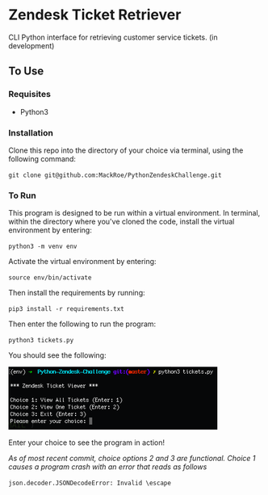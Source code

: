 # Zendesk Ticket Retriever

CLI Python interface for retrieving customer service tickets.
(in development)

## To Use

### Requisites

- Python3

### Installation
Clone this repo into the directory of your choice via terminal, using the following command:

`git clone git@github.com:MackRoe/PythonZendeskChallenge.git`


### To Run

This program is designed to be run within a virtual environment. In terminal, within the directory where you've cloned the code, install the virtual environment by entering:

`python3 -m venv env`

 Activate the virtual environment by entering:

`source env/bin/activate`

Then install the requirements by running:

`pip3 install -r requirements.txt`

Then enter the following to run the program:

`python3 tickets.py`

You should see the following:

![CLUI](ZendeskCLUI.png)

Enter your choice to see the program in action!

*As of most recent commit, choice options 2 and 3 are functional. Choice 1 causes a program crash with an error that reads as follows*

`json.decoder.JSONDecodeError: Invalid \escape`
